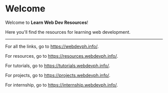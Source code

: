 # Welcome

Welcome to **Learn Web Dev Resources**!

Here you'll find the resources for learning web development.

---

For all the links, go to <https://webdevph.info/>.

For resources, go to <https://resources.webdevph.info/>.

For tutorials, go to <https://tutorials.webdevph.info/>.

For projects, go to <https://projects.webdevph.info/>.

For internship, go to <https://internship.webdevph.info/>.